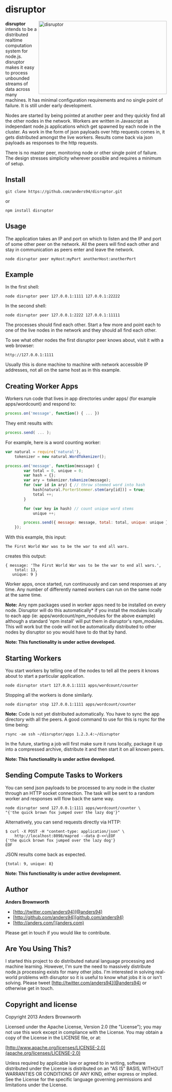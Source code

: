 disruptor
=========

<img src="http://anders.com/1offs/disruptor.png" width="400" height="228" alt="disruptor" align="right" />

**disruptor** intends to be a distributed realtime computation system for node.js. disruptor makes it
easy to process unbounded streams of data across many machines. It has minimal configuration requirements 
and no single point of failure. It is still under early development.

Nodes are started by being pointed at another peer and they quickly find all the other nodes in the 
network. Workers are written in Javascript as independant node.js applications which get spawned by 
each node in the cluster. As work in the form of json payloads over http requests comes in, it gets 
distributed amongst the live workers. Results come back via json payloads as responses to the http 
requests.

There is no master peer, monitoring node or other single point of failure. The design stresses 
simplicity wherever possible and requires a minimum of setup.

Install
-----
    git clone https://github.com/anders94/disruptor.git

or

    npm install disruptor

Usage
-----
The application takes an IP and port on which to listen and the IP and port of some other peer 
on the network. All the peers will find each other and stay in communication as peers enter and
leave the network.

    node disruptor peer myHost:myPort anotherHost:anotherPort

Example
-------
In the first shell:

    node disruptor peer 127.0.0.1:1111 127.0.0.1:22222

In the second shell:

    node disruptor peer 127.0.0.1:2222 127.0.0.1:11111

The processes should find each other. Start a few more and point each to one of the live nodes in 
the network and they should all find each other.

To see what other nodes the first disruptor peer knows about, visit it with a web browser:

    http://127.0.0.1:1111

Usually this is done machine to machine with network accessible IP addresses, not all on the same 
host as in this example.

Creating Worker Apps
--------------------
Workers run code that lives in app directories under apps/ (for example apps/wordcount) and 
respond to:

```javascript
process.on('message', function() { ... }) 
```

They emit results with:

```javascript
process.send( ... );
```

For example, here is a word counting worker:

```javascript
var natural = require('natural'),
    tokenizer = new natural.WordTokenizer();

process.on('message', function(message) {
        var total = 0, unique = 0;
        var hash = {};
        var ary = tokenizer.tokenize(message);
        for (var id in ary) { // throw stemmed word into hash
            hash[natural.PorterStemmer.stem(ary[id])] = true;
            total ++;
        }

        for (var key in hash) // count unique word stems
            unique ++;

        process.send({ message: message, total: total, unique: unique });
    });
```

With this example, this input:
```
The First World War was to be the war to end all wars.
```

creates this output:
```
{ message: 'The First World War was to be the war to end all wars.',
    total: 13,
   unique: 9 }
```

Worker apps, once started, run continuously and can send responses at any time. Any number
of differently named workers can run on the same node at the same time.

**Note:** Any npm packages used in worker apps need to be installed on every node. Disruptor
will do this automatically* if you install the modules locally to each app (ie: 
apps/wordcount/npm_modules for the above example) although a standard 'npm install' will put 
them in disruptor's npm_modules. This will work but the code will not be automatically 
distributed to other nodes by disruptor so you would have to do that by hand.

**Note: This functionality is under active developed.**

Starting Workers
----------------
You start workers by telling one of the nodes to tell all the peers it knows about to start
a particular application.

    node disruptor start 127.0.0.1:1111 apps/wordcount/counter

Stopping all the workers is done similarly.

    node disruptor stop 127.0.0.1:1111 apps/wordcount/counter

**Note:** Code is not yet distributed automatically. You have to sync the app directory with
all the peers. A good command to use for this is rsync for the time being:

    rsync -ae ssh ~/disruptor/apps 1.2.3.4:~/disruptor

In the future, starting a job will first make sure it runs locally, package it up into a 
compressed archive, distribute it and then start it on all known peers.

**Note: This functionality is under active developed.**

Sending Compute Tasks to Workers
--------------------------------
You can send json payloads to be processed to any node in the cluster through an HTTP socket
connection. The task will be sent to a random worker and responses will flow back the same way.

    node disruptor send 127.0.0.1:1111 apps/wordcount/counter \
    "{'the quick brown fox jumped over the lazy dog'}"

Alternatively, you can send requests directly via HTTP:

    $ curl -X POST -H "content-type: application/json" \
        http://localhost:8098/mapred --data @-<<\EOF
    {'the quick brown fox jumped over the lazy dog'}
    EOF

JSON results come back as expected.

    {total: 9, unique: 8}

**Note: This functionality is under active development.**

Author
------
**Anders Brownworth**

+ [http://twitter.com/anders94](@anders94)
+ [http://github.com/anders94](github.com/anders94)
+ [http://anders.com/](anders.com)

Please get in touch if you would like to contribute.

Are You Using This?
-------------------
I started this project to do distributed natural language processing and machine learning. However,
I'm sure the need to massively distribute node.js processing exists for many other jobs. I'm interested
in solving real-world problems with disruptor so it is useful to know what jobs it is or isn't solving. 
Please tweet [http://twitter.com/anders94](@anders94) or otherwise get in touch.

Copyright and license
---------------------
Copyright 2013 Anders Brownworth

Licensed under the Apache License, Version 2.0 (the "License"); you may not use this work except 
in compliance with the License. You may obtain a copy of the License in the LICENSE file, or at:

  [http://www.apache.org/licenses/LICENSE-2.0](apache.org/licenses/LICENSE-2.0)

Unless required by applicable law or agreed to in writing, software distributed under the 
License is distributed on an "AS IS" BASIS, WITHOUT WARRANTIES OR CONDITIONS OF ANY KIND, either 
express or implied. See the License for the specific language governing permissions and
limitations under the License.
